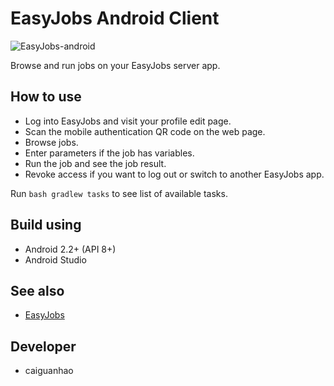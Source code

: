 EasyJobs Android Client
=======================

![EasyJobs-android](https://raw.github.com/qnn/EasyJobs-android/master/EasyJobs/src/main/res/drawable-hdpi/ic_launcher.png)

Browse and run jobs on your EasyJobs server app.

How to use
----------

* Log into EasyJobs and visit your profile edit page.
* Scan the mobile authentication QR code on the web page.
* Browse jobs.
* Enter parameters if the job has variables.
* Run the job and see the job result.
* Revoke access if you want to log out or switch to another EasyJobs app.

Run ``bash gradlew tasks`` to see list of available tasks.

Build using
-----------

* Android 2.2+ (API 8+)
* Android Studio

See also
--------

* [EasyJobs](https://github.com/qnn/EasyJobs)

Developer
---------

* caiguanhao
